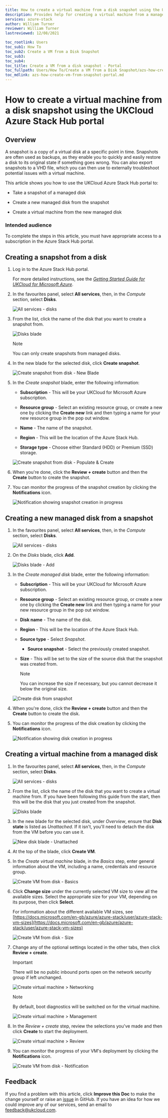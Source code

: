 ```yaml
---
title: How to create a virtual machine from a disk snapshot using the UKCloud Azure Stack Hub portal
description: Provides help for creating a virtual machine from a managed disk snapshot using the portal on UKCloud for Microsoft Azure
services: azure-stack
author: William Turner
reviewer: William Turner
lastreviewed: 12/08/2021

toc_rootlink: Users
toc_sub1: How To
toc_sub2: Create a VM from a Disk Snapshot
toc_sub3:
toc_sub4:
toc_title: Create a VM from a disk snapshot - Portal
toc_fullpath: Users/How To/Create a VM from a Disk Snapshot/azs-how-create-vm-from-snapshot-portal.md
toc_mdlink: azs-how-create-vm-from-snapshot-portal.md
---
```


# How to create a virtual machine from a disk snapshot using the UKCloud Azure Stack Hub portal

## Overview

A snapshot is a copy of a virtual disk at a specific point in time. Snapshots are often used as backups, as they enable you to quickly and easily restore a disk to its original state if something goes wrong. You can also export snapshots to a VHD file, which you can then use to externally troubleshoot potential issues with a virtual machine.

This article shows you how to use the UKCloud Azure Stack Hub portal to:

* Take a snapshot of a managed disk

* Create a new managed disk from the snapshot

* Create a virtual machine from the new managed disk

### Intended audience

To complete the steps in this article, you must have appropriate access to a subscription in the Azure Stack Hub portal.

## Creating a snapshot from a disk

1. Log in to the Azure Stack Hub portal.

    For more detailed instructions, see the [*Getting Started Guide for UKCloud for Microsoft Azure*](azs-gs.md).

2. In the favourites panel, select **All services**, then, in the *Compute* section, select **Disks**.

    ![All services - disks](images/azs-browser-allservices-disks.png)

3. From the list, click the name of the disk that you want to create a snapshot from.

    ![Disks blade](images/azs-browser-disks-list.png)

    > [!NOTE]
    > You can only create snapshots from managed disks.

4. In the new blade for the selected disk, click **Create snapshot**.

    ![Create snapshot from disk - New Blade](images/azs-create-snapshot-disk.png)

5. In the *Create snapshot* blade, enter the following information:

    - **Subscription** - This will be your UKCloud for Microsoft Azure subscription.

    - **Resource group** - Select an existing resource group, or create a new one by clicking the **Create new** link and then typing a name for your new resource group in the pop out window.

    - **Name** - The name of the snapshot.

    - **Region** - This will be the location of the Azure Stack Hub.

    - **Storage type** - Choose either Standard (HDD) or Premium (SSD) storage.

    ![Create snapshot from disk - Populate & Create](images/azs-browser-create-snapshot.png)

6. When you're done, click the **Review + create** button and then the **Create** button to create the snapshot.

7. You can monitor the progress of the snapshot creation by clicking the **Notifications** icon.

    ![Notification showing snapshot creation in progress](images/azs-browser-create-snapshot-progress.png)

## Creating a new managed disk from a snapshot

1. In the favourites panel, select **All services**, then, in the *Compute* section, select **Disks**.

    ![All services - disks](images/azs-browser-allservices-disks.png)

2. On the *Disks* blade, click **Add**.

    ![Disks blade - Add](images/azs-browser-disks-list-add.png)

3. In the *Create managed disk* blade, enter the following information:

    - **Subscription** - This will be your UKCloud for Microsoft Azure subscription.

    - **Resource group** - Select an existing resource group, or create a new one by clicking the **Create new** link and then typing a name for your new resource group in the pop out window.

    - **Disk name** - The name of the disk.

    - **Region** - This will be the location of the Azure Stack Hub.

    - **Source type** - Select *Snapshot*.

        - **Source snapshot** - Select the previously created snapshot.

    - **Size** - This will be set to the size of the source disk that the snapshot was created from.

        > [!NOTE]
        > You can increase the size if necessary, but you cannot decrease it below the original size.

    ![Create disk from snapshot](images/azs-browser-create-disk-from-snapshot.png)

4. When you're done, click the **Review + create** button and then the **Create** button to create the disk.

5. You can monitor the progress of the disk creation by clicking the **Notifications** icon.

    ![Notification showing disk creation in progress](images/azs-browser-create-disk-from-snapshot-progress.png)

## Creating a virtual machine from a managed disk

1. In the favourites panel, select **All services**, then, in the *Compute* section, select **Disks**.

    ![All services - disks](images/azs-browser-allservices-disks.png)

2. From the list, click the name of the disk that you want to create a virtual machine from. If you have been following this guide from the start, then this will be the disk that you just created from the snapshot.

    ![Disks blade](images/azs-browser-disks-list-new.png)

3. In the new blade for the selected disk, under *Overview*, ensure that **Disk state** is listed as *Unattached*. If it isn't, you'll need to detach the disk from the VM before you can use it.

    ![New disk blade - Unattached](images/azs-browser-disk-unattached.png)

4. At the top of the blade, click **Create VM**.

5. In the *Create virtual machine* blade, in the *Basics* step, enter general information about the VM, including a name, credentials and resource group.

    ![Create VM from disk - Basics](images/azs-browser-disk-vm-basics.png)

6. Click **Change size** under the currently selected VM size to view all the available sizes. Select the appropriate size for your VM, depending on its purpose, then click **Select**.

    For information about the different available VM sizes, see [https://docs.microsoft.com/en-gb/azure/azure-stack/user/azure-stack-vm-sizes](https://docs.microsoft.com/en-gb/azure/azure-stack/user/azure-stack-vm-sizes)

    ![Create VM from disk - Size](images/azs-browser-disk-vm-size.png)

7. Change any of the optional settings located in the other tabs, then click **Review + create**.

    > [!IMPORTANT]
    > There will be no public inbound ports open on the network security group if left unchanged.

    ![Create virtual machine > Networking](images/azs-browser-disk-vm-networking.png)

    > [!NOTE]
    > By default, boot diagnostics will be switched on for the virtual machine.

    ![Create virtual machine > Management](images/azs-browser-disk-vm-management.png)

8. In the *Review + create* step, review the selections you've made and then click **Create** to start the deployment.

    ![Create virtual machine > Review](images/azs-browser-disk-vm-review.png)

9. You can monitor the progress of your VM's deployment by clicking the **Notifications** icon.

    ![Create VM from disk - Notification](images/azs-browser-disk-vm-notification.png)

## Feedback

If you find a problem with this article, click **Improve this Doc** to make the change yourself or raise an [issue](https://github.com/UKCloud/documentation/issues) in GitHub. If you have an idea for how we could improve any of our services, send an email to <feedback@ukcloud.com>.
